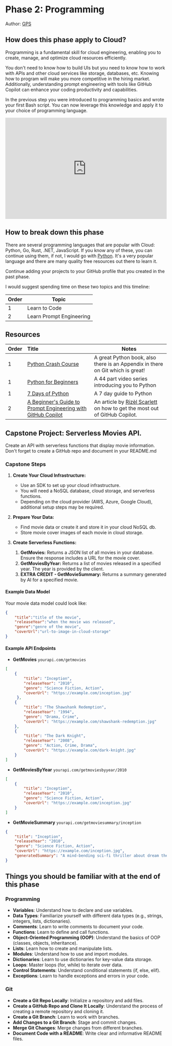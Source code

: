 # Phase 2: Programming

Author: [GPS](https://twitter.com/madebygps)

## How does this phase apply to Cloud?


Programming is a fundamental skill for cloud engineering, enabling you to create, manage, and optimize cloud resources efficiently. 

You don't need to know how to build UIs but you need to know how to work with APIs and other cloud services like storage, databases, etc. Knowing how to program will make you more competitive in the hiring market. Additionally, understanding prompt engineering with tools like GitHub Copilot can enhance your coding productivity and capabilities.

In the previous step you were introduced to programming basics and wrote your first Bash script. You can now leverage this knowledge and apply it to your choice of programming language.

<!--truncate -->
<iframe width="100%" height="315" src="https://www.youtube.com/embed/AZhINW89kbM" title="YouTube video player" frameborder="0" allow="accelerometer; autoplay; clipboard-write; encrypted-media; gyroscope; picture-in-picture; web-share" allowfullscreen></iframe>


## How to break down this phase

There are several programming languages that are popular with Cloud: Python, Go, Rust, .NET, JavaScript. If you know any of these, you can continue using them, if not, I would go with [Python](https://www.python.org/). It's a very popular language and there are many quality free resources out there to learn it.

Continue adding your projects to your GitHub profile that you created in the past phase.  

I would suggest spending time on these two topics and this timeline:

| Order | Topic                           |
|-------|---------------------------------|
| 1 | Learn to Code |
| 2 | Learn Prompt Engineering |


## Resources

| Order | Title                                                                        | Notes                                                                                       |
| :---- | :--------------------------------------------------------------------------- | ------------------------------------------------------------------------------------------- |
| 1     | [Python Crash Course](https://ehmatthes.github.io/pcc/)                      | A great Python book, also there is an Appendix in there on Git which is great!
1 | [Python for Beginners](https://www.youtube.com/playlist?list=PLlrxD0HtieHhS8VzuMCfQD4uJ9yne1mE6) | A 44 part video series introducing you to Python |
1 | [7 Days of Python](https://7daysofpython.com/) | A 7 day guide to Python
| 2     | [A Beginner's Guide to Prompt Engineering with GitHub Copilot](https://dev.to/github/a-beginners-guide-to-prompt-engineering-with-github-copilot-3ibp)    | An article by [Rizèl Scarlett](https://twitter.com/blackgirlbytes) on how to get the most out of GitHub Copilot.|


## Capstone Project: Serverless Movies API.

Create an API with serverless functions that display movie information. Don't forget to create a GitHub repo and document in your README.md

### Capstone Steps

1. **Create Your Cloud Infrastructure:**

    - Use an SDK to set up your cloud infrastructure.
    - You will need a NoSQL database, cloud storage, and serverless functions.
    - Depending on the cloud provider (AWS, Azure, Google Cloud), additional setup steps may be required.

2. **Prepare Your Data:**
    - Find movie data or create it and store it in your cloud NoSQL db.
    - Store movie cover images of each movie in cloud storage.

3. **Create Serverless Functions:**
    1. **GetMovies:** Returns a JSON list of all movies in your database. Ensure the response includes a URL for the movie cover.
    2. **GetMoviesByYear:** Returns a list of movies released in a specified year. The year is provided by the client.
    3. **EXTRA CREDIT - GetMovieSummary:** Returns a summary generated by AI for a specified movie.

#### Example Data Model

Your movie data model could look like:
```json
{
    "title":"title of the movie",
    "releaseYear":"when the movie was released",
    "genre":"genre of the movie",
    "coverUrl":"url-to-image-in-cloud-storage"
}
```

#### Example API Endpoints

- **GetMovies** `yourapi.com/getmovies`

```json
[
    {
        "title": "Inception",
        "releaseYear": "2010",
        "genre": "Science Fiction, Action",
        "coverUrl": "https://example.com/inception.jpg"
     },
    {
        "title": "The Shawshank Redemption",
        "releaseYear": "1994",
        "genre": "Drama, Crime",
        "coverUrl": "https://example.com/shawshank-redemption.jpg"
    },
    {
        "title": "The Dark Knight",
        "releaseYear": "2008",
        "genre": "Action, Crime, Drama",
        "coverUrl": "https://example.com/dark-knight.jpg"
    }
]
```

- **GetMoviesByYear** `yourapi.com/getmoviesbyyear/2010`

```json
[
    {
        "title": "Inception",
        "releaseYear": "2010",
        "genre": "Science Fiction, Action",
        "coverUrl": "https://example.com/inception.jpg"
    }
]
```

- **GetMovieSummary** `yourapi.com/getmoviesummary/inception`

```json
{
    "title": "Inception",
    "releaseYear": "2010",
    "genre": "Science Fiction, Action",
    "coverUrl": "https://example.com/inception.jpg",
    "generatedSummary": "A mind-bending sci-fi thriller about dream theft and manipulation."
}
```

## Things you should be familiar with at the end of this phase

### Programming

-   **Variables**: Understand how to declare and use variables.
-   **Data Types**: Familiarize yourself with different data types (e.g., strings, integers, lists, dictionaries).
-   **Comments**: Learn to write comments to document your code.
-   **Functions**: Learn to define and call functions.
-   **Object-Oriented Programming (OOP)**: Understand the basics of OOP (classes, objects, inheritance).
-   **Lists**: Learn how to create and manipulate lists.
-   **Modules**: Understand how to use and import modules.
-   **Dictionaries**: Learn to use dictionaries for key-value data storage.
-   **Loops**: Master loops (for, while) to iterate over data.
-   **Control Statements**: Understand conditional statements (if, else, elif).
-   **Exceptions**: Learn to handle exceptions and errors in your code.

### Git

-   **Create a Git Repo Locally**: Initialize a repository and add files.
-   **Create a GitHub Repo and Clone It Locally**: Understand the process of creating a remote repository and cloning it.
-   **Create a Git Branch**: Learn to work with branches.
-   **Add Changes to a Git Branch**: Stage and commit changes.
-   **Merge Git Changes**: Merge changes from different branches.
-   **Document Code with a README**: Write clear and informative README files.
